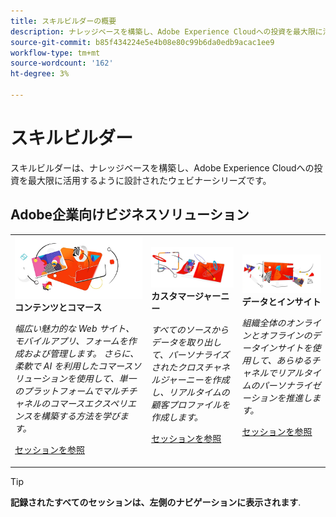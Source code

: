 ```yaml
---
title: スキルビルダーの概要
description: ナレッジベースを構築し、Adobe Experience Cloudへの投資を最大限に活かすための録画ウェビナーシリーズ。
source-git-commit: b85f434224e5e4b08e80c99b6da0edb9acac1ee9
workflow-type: tm+mt
source-wordcount: '162'
ht-degree: 3%

---
```


# スキルビルダー

スキルビルダーは、ナレッジベースを構築し、Adobe Experience Cloudへの投資を最大限に活用するように設計されたウェビナーシリーズです。

## Adobe企業向けビジネスソリューション

<table>
<tr>
  <td>
    <img alt="コンテンツとコマース" src="assets/commerce.png" />
    <div>
      <strong>コンテンツとコマース</strong>
    </div>
    <p>
    <em>幅広い魅力的な Web サイト、モバイルアプリ、フォームを作成および管理します。 さらに、柔軟で AI を利用したコマースソリューションを使用して、単一のプラットフォームでマルチチャネルのコマースエクスペリエンスを構築する方法を学びます。</em>
    <p>
    <a href="https://experienceleague.adobe.com/docs/events/skill-builder-recordings/content-and-commerce/overview.html" class="spectrum-Button spectrum-Button--outline spectrum-Button--primary spectrum-Button--sizeM">
      <span class="spectrum-Button-label has-no-wrap has-text-weight-bold">セッションを参照</span>
    </a>
  </td>
  <td>
    <img alt="カスタマージャーニー" src="assets/customer-journey.png" />
    <div>
      <strong>カスタマージャーニー</strong>
    </div>
    <p>
    <em>すべてのソースからデータを取り出して、パーソナライズされたクロスチャネルジャーニーを作成し、リアルタイムの顧客プロファイルを作成します。</em>
    <p>
    <a href="https://experienceleague.adobe.com/docs/events/skill-builder-recordings/customer-journeys/overview.html?lang=en" class="spectrum-Button spectrum-Button--outline spectrum-Button--primary spectrum-Button--sizeM">
      <span class="spectrum-Button-label has-no-wrap has-text-weight-bold">セッションを参照</span>
    </a>
  </td>
  <td>
    <img alt="データとインサイト" src="assets/data-insights.png" />
    <div>
      <strong>データとインサイト</strong>
    </div>
    <p>
    <em>組織全体のオンラインとオフラインのデータインサイトを使用して、あらゆるチャネルでリアルタイムのパーソナライゼーションを推進します。</em>
    <p>
    <a href="https://experienceleague.adobe.com/docs/events/data-and-insights/overview.html?lang=en" class="spectrum-Button spectrum-Button--outline spectrum-Button--primary spectrum-Button--sizeM">
      <span class="spectrum-Button-label has-no-wrap has-text-weight-bold">セッションを参照</span>
    </a>
  </td>  
</tr>
</table>

>[!TIP]
>
>**記録されたすべてのセッションは、左側のナビゲーションに表示されます**.
